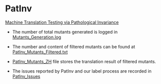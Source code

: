 # PatInv

[Machine Translation Testing via Pathological Invariance](https://2020.icse-conferences.org/details/icse-2020-ACM-Student-Research-Competition/5/Machine-Translation-Testing-via-Pathological-Invariance)



- The number of total mutants generated is logged in [Mutants_Generation.log](./Mutants_Generation.log)

- The number and content of filtered mutants can be found at [PatInv_Mutants_Filtered.txt](./PatInv_Mutants_Filtered.txt)

- [PatInv_Mutants_ZH](./PatInv_Mutants_zh_Filtered.txt) file stores the translation result of filtered mutants.

- The issues reported by PatInv and our label process are recorded in [PatInv_Issues](./PatInv_Issues.csv)
